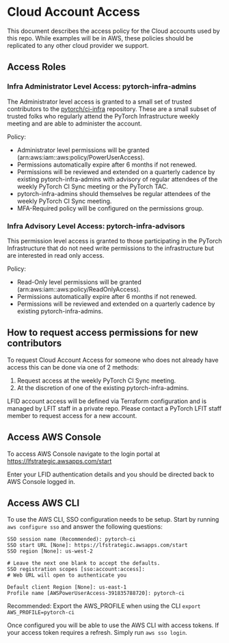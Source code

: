 # Cloud Account Access

This document describes the access policy for the Cloud accounts used by this 
repo. While examples will be in AWS, these policies should be replicated to
any other cloud provider we support.

## Access Roles

### Infra Administrator Level Access: pytorch-infra-admins

The Administrator level access is granted to a small set of trusted
contributors to the [pytorch/ci-infra](github.com/pytorch/ci-infra) repository.
These are a small subset of trusted folks who regularly attend the PyTorch
Infrastructure weekly meeting and are able to administer the account.

Policy:

* Administrator level permissions will be granted
  (arn:aws:iam::aws:policy/PowerUserAccess).
* Permissions automatically expire after 6 months if not renewed.
* Permissions will be reviewed and extended on a quarterly cadence by existing
  pytorch-infra-admins with advisory of regular attendees of the weekly
  PyTorch CI Sync meeting or the PyTorch TAC.
* pytorch-infra-admins should themselves be regular attendees of the weekly
  PyTorch CI Sync meeting.
* MFA-Required policy will be configured on the permissions group.

### Infra Advisory Level Access: pytorch-infra-advisors

This permission level access is granted to those participating in the PyTorch
Infrastructure that do not need write permissions to the infrastructure but are
interested in read only access.

Policy:

* Read-Only level permissions will be granted
  (arn:aws:iam::aws:policy/ReadOnlyAccess).
* Permissions automatically expire after 6 months if not renewed.
* Permissions will be reviewed and extended on a quarterly cadence by existing
  pytorch-infra-admins.

## How to request access permissions for new contributors

To request Cloud Account Access for someone who does not already have access
this can be done via one of 2 methods:

1. Request access at the weekly PyTorch CI Sync meeting.
2. At the discretion of one of the existing pytorch-infra-admins.

LFID account access will be defined via Terraform configuration and is managed
by LFIT staff in a private repo. Please contact a PyTorch LFIT staff member to
request access for a new account.

## Access AWS Console

To access AWS Console navigate to the login portal at
https://lfstrategic.awsapps.com/start

Enter your LFID authentication details and you should be directed back to AWS
Console logged in.

## Access AWS CLI

To use the AWS CLI, SSO configuration needs to be setup. Start by running
`aws configure sso` and answer the following questions:

```
SSO session name (Recommended): pytorch-ci
SSO start URL [None]: https://lfstrategic.awsapps.com/start
SSO region [None]: us-west-2

# Leave the next one blank to accept the defaults.
SSO registration scopes [sso:account:access]:
# Web URL will open to authenticate you

Default client Region [None]: us-east-1
Profile name [AWSPowerUserAccess-391835788720]: pytorch-ci
```

Recommended: Export the AWS_PROFILE when using the CLI `export AWS_PROFILE=pytorch-ci`

Once configured you will be able to use the AWS CLI with access tokens. If your
access token requires a refresh. Simply run `aws sso login`.
